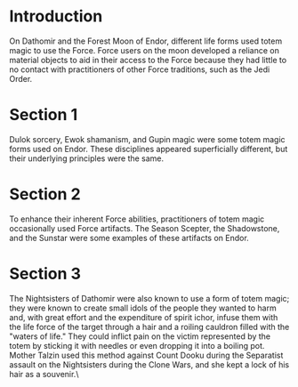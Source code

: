 # Introduction
On Dathomir and the Forest Moon of Endor, different life forms used totem magic to use the Force.
Force users on the moon developed a reliance on material objects to aid in their access to the Force because they had little to no contact with practitioners of other Force traditions, such as the Jedi Order.

# Section 1
Dulok sorcery, Ewok shamanism, and Gupin magic were some totem magic forms used on Endor.
These disciplines appeared superficially different, but their underlying principles were the same.



# Section 2
To enhance their inherent Force abilities, practitioners of totem magic occasionally used Force artifacts.
The Season Scepter, the Shadowstone, and the Sunstar were some examples of these artifacts on Endor.



# Section 3
The Nightsisters of Dathomir were also known to use a form of totem magic; they were known to create small idols of the people they wanted to harm and, with great effort and the expenditure of spirit ichor, infuse them with the life force of the target through a hair and a roiling cauldron filled with the "waters of life." They could inflict pain on the victim represented by the totem by sticking it with needles or even dropping it into a boiling pot.
Mother Talzin used this method against Count Dooku during the Separatist assault on the Nightsisters during the Clone Wars, and she kept a lock of his hair as a souvenir.\